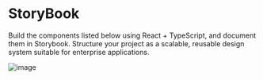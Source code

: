 # StoryBook
Build the components listed below using React + TypeScript, and document them in
Storybook. Structure your project as a scalable, reusable design system suitable for
enterprise applications.

![image](https://github.com/user-attachments/assets/815bf58b-3073-465f-9465-8d573e9db109)
